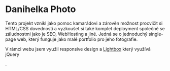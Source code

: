 <h1>Danihelka Photo</h1>

<p>Tento projekt vznikl jako pomoc kamarádovi a zárověn možnost procvičit si HTML/CSS dovednosti a vyzkoušet si také komplet deployment společně se záludnostmi jako je SEO, WebHosting a jiné.
Jedná se o jednoduchý single-page web, který funguje jako malé portfolio pro jeho fotografie.</p>
<p>V rámci webu jsem využil responsive design a <a href="https://lokeshdhakar.com/projects/lightbox2/">Lightbox</a> který využívá jQuery</p>.
